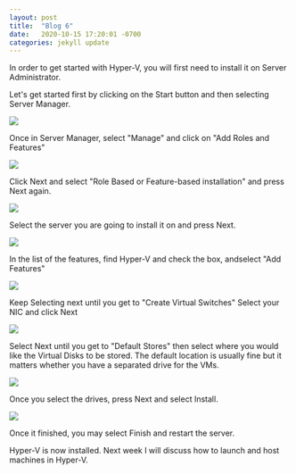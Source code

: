 ```yaml
---
layout: post
title:  "Blog 6"
date:   2020-10-15 17:20:01 -0700
categories: jekyll update
---
```


In order to get started with Hyper-V, you will first need to install it on Server Administrator.

Let's get started first by clicking on the Start button and then selecting Server Manager.

<img src="https://i.imgur.com/0rAIqST.png">

Once in Server Manager, select "Manage" and click on "Add Roles and Features"

<img src="https://i.imgur.com/OTcNoaP.png">

Click Next and select "Role Based or Feature-based installation" and press Next again.

<img src="https://i.imgur.com/UtWr2aX.png">

Select the server you are going to install it on and press Next.

<img src="https://i.imgur.com/0oOSXqd.png">

In the list of the features, find Hyper-V and check the box, andselect "Add Features"

<img src="https://i.imgur.com/VYHPl5H.png">

Keep Selecting next until you get to "Create Virtual Switches" Select your NIC and click Next

<img src="https://i.imgur.com/ESyEYd7.png">

Select Next until you get to "Default Stores" then select where you would like the Virtual Disks to be stored. The default location is usually fine but it matters whether you have a separated drive for the VMs.

<img src="https://i.imgur.com/t1PoRvY.png">

Once you select the drives, press Next and select Install.

<img src="https://i.imgur.com/s43Y6mx.png">

Once it finished, you may select Finish and restart the server.

Hyper-V is now installed. Next week I will discuss how to launch and host machines in Hyper-V.